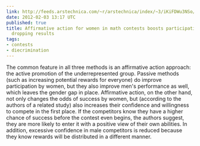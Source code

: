 ```yaml
---
link: http://feeds.arstechnica.com/~r/arstechnica/index/~3/iKiFDWu3NSo/granting-women-a-competitive-advantage-wont-destroy-society.ars
date: 2012-02-03 13:17 UTC
published: true
title: Affirmative action for women in math contests boosts participation without
  dropping results
tags:
- contests
- diecrimination
---
```


The common feature in all three methods is an affirmative action approach: the active promotion of the underrepresented group. Passive methods (such as increasing potential rewards for everyone) do improve participation by women, but they also improve men's performance as well, which leaves the gender gap in place. Affirmative action, on the other hand, not only changes the odds of success by women, but (according to the authors of a related study) also increases their confidence and willingness to compete in the first place.   If the competitors know they have a higher chance of success before the contest even begins, the authors suggest, they are more likely to enter it with a positive view of their own abilities. In addition, excessive confidence in male competitors is reduced because they know rewards will be distributed in a different manner.
